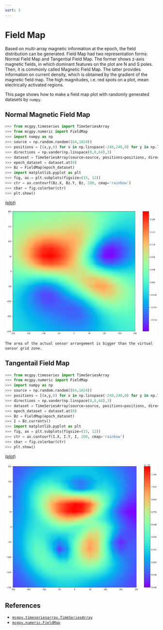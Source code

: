 ```yaml
---
sort: 3
---
```


# Field Map

Based on multi-array magnetic information at the epoch, the field distribution can be generated. Field Map had two representation forms: Normal Field Map and Tangential Field Map. The former shows z-axis magnetic fields, in which dominant features on the plot are N and S poles. Then, it is commonly called Magnetic Field Map. The latter provides information on current density, which is obtained by the gradient of the magnetic field map. The high magnitudes, i.e. red spots on a plot, mean electrically activated regions.

This page shows how to make a field map plot with randomly generated datasets by `numpy`.

## Normal Magnetic Field Map

```python
>>> from mcgpy.timeseries import TimeSeriesArray
>>> from mcgpy.numeric import FieldMap
>>> import numpy as np
>>> source = np.random.random((64,1024))
>>> positions = [(x,y,0) for x in np.linspace(-240,240,8) for y in np.linspace(-240,240,8)]
>>> directions = np.vander(np.linspace(0,0,64),3)
>>> dataset = TimeSeriesArray(source=source, positions=positions, directions=directions, t0=0, sample_rate=1024)
>>> epoch_dataset = dataset.at(0)
>>> Bz = FieldMap(epoch_dataset)
>>> import matplotlib.pyplot as plt
>>> fig, ax = plt.subplots(figsize=(15, 12))
>>> ctr = ax.contourf(Bz.X, Bz.Y, Bz, 200, cmap='rainbow')
>>> cbar = fig.colorbar(ctr)
>>> plt.show()
```
[(plot)]()

![visualization-fieldmap-example](../imgs/visualization-fieldmap-example.png)

```tip
The area of the actual sensor arrangement is bigger than the virtual sensor grid zone.
```

## Tangentail Field Map

```python
>>> from mcgpy.timeseries import TimeSeriesArray
>>> from mcgpy.numeric import FieldMap
>>> import numpy as np
>>> source = np.random.random((64,1024))
>>> positions = [(x,y,0) for x in np.linspace(-240,240,8) for y in np.linspace(-240,240,8)]
>>> directions = np.vander(np.linspace(0,0,64),3)
>>> dataset = TimeSeriesArray(source=source, positions=positions, directions=directions, t0=0, sample_rate=1024)
>>> epoch_dataset = dataset.at(0)
>>> Bz = FieldMap(epoch_dataset)
>>> I = Bz.currents()
>>> import matplotlib.pyplot as plt
>>> fig, ax = plt.subplots(figsize=(15, 12))
>>> ctr = ax.contourf(I.X, I.Y, I, 200, cmap='rainbow')
>>> cbar = fig.colorbar(ctr)
>>> plt.show()
```
[(plot)]()

![visualization-fieldmap-example2](../imgs/visualization-fieldmap-example2.png)

## References

* [`mcgpy.timeseriesarray.TimeSeriesArray`](https://pjjung.github.io/mcgpy/Classes/TimeSeriesArray.html)
* [`mcgpy.numeric.FieldMap`](https://pjjung.github.io/mcgpy/Classes/FieldMap.html)
